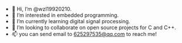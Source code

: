 - 👋 Hi, I’m @wzl19920210.
- 👀 I’m interested in embedded programming.
- 🌱 I’m currently learning digital signal processing.
- 💞️ I’m looking to collaborate on open source projects for C and C++.
- 📫 you can send email to 625297535@qq.com to reach me!

<!---
wzl19920210/wzl19920210 is a ✨ special ✨ repository because its `README.md` (this file) appears on your GitHub profile.
You can click the Preview link to take a look at your changes.
--->

